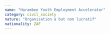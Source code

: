 ```yaml
---
name: "Harambee Youth Employment Accelerator"
category: civil_society
nature: "Organisation à but non lucratif"
nationality: ZAF
---
```

    